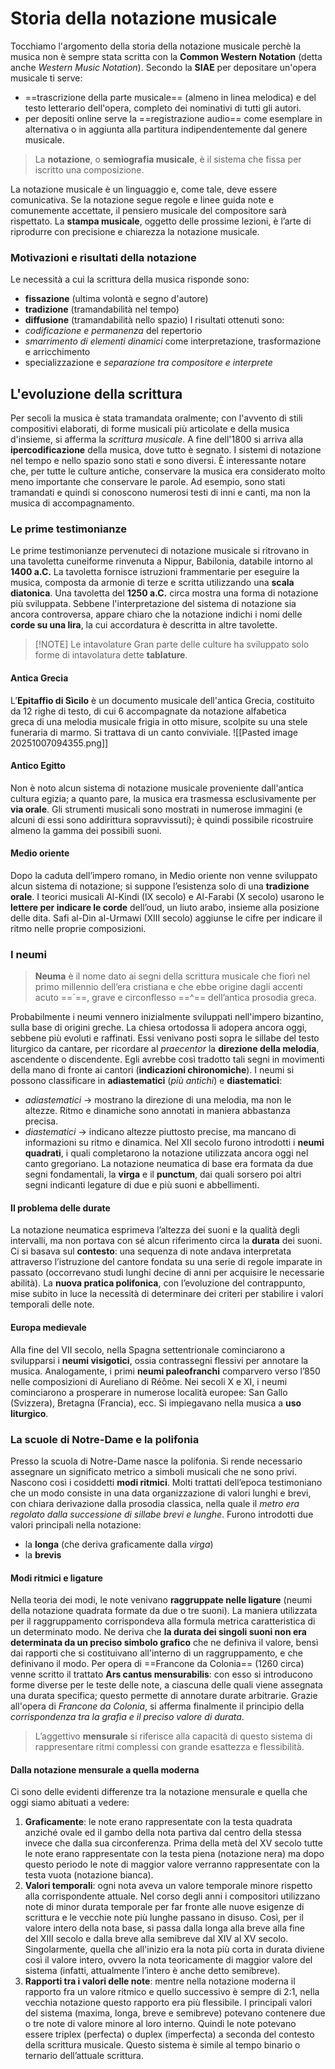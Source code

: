 # Storia della notazione musicale
Tocchiamo l'argomento della storia della notazione musicale perchè la musica non è sempre stata scritta con la **Common Western Notation** (detta anche *Western Music Notation*).
Secondo la **SIAE** per depositare un'opera musicale ti serve:
- ==trascrizione della parte musicale== (almeno in linea melodica) e del testo letterario dell'opera, completo dei nominativi di tutti gli autori.
- per depositi online serve la ==registrazione audio== come esemplare in alternativa o in aggiunta alla partitura indipendentemente dal genere musicale.
> La **notazione**, o **semiografia musicale**, è il sistema che fissa per iscritto una composizione.

La notazione musicale è un linguaggio e, come tale, deve essere comunicativa. Se la notazione segue regole e linee guida note e comunemente accettate, il pensiero musicale del compositore sarà rispettato. La **stampa musicale**, oggetto delle prossime lezioni, è l’arte di riprodurre con precisione e chiarezza la notazione musicale.
### Motivazioni e risultati della notazione
Le necessità a cui la scrittura della musica risponde sono:
- **fissazione** (ultima volontà e segno d'autore)
- **tradizione** (tramandabilità nel tempo)
- **diffusione** (tramandabilità nello spazio)
I risultati ottenuti sono:
- *codificazione e permanenza* del repertorio
- *smarrimento di elementi dinamici* come interpretazione, trasformazione e arricchimento
- specializzazione e *separazione tra compositore e interprete*
## L'evoluzione della scrittura
Per secoli la musica è stata tramandata oralmente; con l'avvento di stili compositivi elaborati, di forme musicali più articolate e della musica d'insieme, si afferma la *scrittura musicale*. A fine dell'1800 si arriva alla **ipercodificazione** della musica, dove tutto è segnato.
I sistemi di notazione nel tempo e nello spazio sono stati e sono diversi.
È interessante notare che, per tutte le culture antiche, conservare la musica era considerato molto meno importante che conservare le parole. Ad esempio, sono stati tramandati e quindi si conoscono numerosi testi di inni e canti, ma non la musica di accompagnamento.
### Le prime testimonianze
Le prime testimonianze pervenuteci di notazione musicale si ritrovano in una tavoletta cuneiforme rinvenuta a Nippur, Babilonia, databile intorno al **1400 a.C.** La tavoletta fornisce istruzioni frammentarie per eseguire la musica, composta da armonie di terze e scritta utilizzando una **scala diatonica**. Una tavoletta del **1250 a.C.** circa mostra una forma di notazione più sviluppata. Sebbene l'interpretazione del sistema di notazione sia ancora controversa, appare chiaro che la notazione indichi i nomi delle **corde su una lira**, la cui accordatura è descritta in altre tavolette.
> [!NOTE] Le intavolature
> Gran parte delle culture ha sviluppato solo forme di intavolatura dette **tablature**.

#### Antica Grecia
L’**Epitaffio di Sìcilo** è un documento musicale dell'antica Grecia, costituito da 12 righe di testo, di cui 6 accompagnate da notazione alfabetica greca di una melodia musicale frigia in otto misure, scolpite su una stele funeraria di marmo.
Si trattava di un canto conviviale.
![[Pasted image 20251007094355.png]]
#### Antico Egitto
Non è noto alcun sistema di notazione musicale proveniente dall'antica cultura egizia; a quanto pare, la musica era trasmessa esclusivamente per **via orale**. Gli strumenti musicali sono mostrati in numerose immagini (e alcuni di essi sono addirittura sopravvissuti); è quindi possibile ricostruire almeno la gamma dei possibili suoni.
#### Medio oriente
Dopo la caduta dell’impero romano, in Medio oriente non venne sviluppato alcun sistema di notazione; si suppone l’esistenza solo di una **tradizione orale**. I teorici musicali Al-Kindi (IX secolo) e Al-Farabi (X secolo) usarono le **lettere per indicare le corde** dell’oud, un liuto arabo, insieme alla posizione delle dita. Safi al-Din al-Urmawi (XIII secolo) aggiunse le cifre per indicare il ritmo nelle proprie composizioni.
### I neumi
> **Neuma** è il nome dato ai segni della scrittura musicale che fiorì nel primo millennio dell’era cristiana e che ebbe origine dagli accenti acuto ==´==, grave e circonflesso ==^== dell’antica prosodia greca.

Probabilmente i neumi vennero inizialmente sviluppati nell'impero bizantino, sulla base di origini greche. La chiesa ortodossa li adopera ancora oggi, sebbene più evoluti e raffinati. Essi venivano posti sopra le sillabe del testo liturgico da cantare, per ricordare al *praecentor* la **direzione della melodia**, ascendente o discendente. Egli avrebbe così tradotto tali segni in movimenti della mano di fronte ai cantori (**indicazioni chironomiche**).
I neumi si possono classificare in **adiastematici** (*più antichi*) e **diastematici**:
- *adiastematici* -> mostrano la direzione di una melodia, ma non le altezze. Ritmo e dinamiche sono annotati in maniera abbastanza precisa.
- *diastematici* -> indicano altezze piuttosto precise, ma mancano di informazioni su ritmo e dinamica.
Nel XII secolo furono introdotti i **neumi quadrati**, i quali completarono la notazione utilizzata ancora oggi nel canto gregoriano. La notazione neumatica di base era formata da due segni fondamentali, la **virga** e il **punctum**, dai quali sorsero poi altri segni indicanti legature di due e più suoni e abbellimenti.
#### Il problema delle durate
La notazione neumatica esprimeva l’altezza dei suoni e la qualità degli intervalli, ma non portava con sé alcun riferimento circa la **durata** dei suoni. Ci si basava sul **contesto**: una sequenza di note andava interpretata attraverso l’istruzione del cantore fondata su una serie di regole imparate in passato (occorrevano studi lunghi decine di anni per acquisire le necessarie abilità).
La **nuova pratica polifonica**, con l’evoluzione del contrappunto, mise subito in luce la necessità di determinare dei criteri per stabilire i valori temporali delle note.
#### Europa medievale
Alla fine del VII secolo, nella Spagna settentrionale cominciarono a svilupparsi i **neumi visigotici**, ossia contrassegni flessivi per annotare la musica. Analogamente, i primi **neumi paleofranchi** comparvero verso l’850 nelle composizioni di Aureliano di Réôme. Nei secoli X e XI, i neumi cominciarono a prosperare in numerose località europee: San Gallo (Svizzera), Bretagna (Francia), ecc.
Si impiegavano nella musica a **uso liturgico**.
### La scuole di Notre-Dame e la polifonia
Presso la scuola di Notre-Dame nasce la polifonia. Si rende necessario assegnare un significato metrico a simboli musicali che ne sono privi. Nascono così i cosiddetti **modi ritmici**.
Molti trattati dell’epoca testimoniano che un modo consiste in una data organizzazione di valori lunghi e brevi, con chiara derivazione dalla prosodia classica, nella quale il *metro era regolato dalla successione di sillabe brevi e lunghe*. Furono introdotti due valori principali nella notazione:
- la **longa** (che deriva graficamente dalla *virga*)
- la **brevis**
#### Modi ritmici e ligature
Nella teoria dei modi, le note venivano **raggruppate nelle ligature** (neumi della notazione quadrata formate da due o tre suoni). La maniera utilizzata per il raggruppamento corrispondeva alla formula metrica caratteristica di un determinato modo. Ne deriva che **la durata dei singoli suoni non era determinata da un preciso simbolo grafico** che ne definiva il valore, bensì dai rapporti che si costituivano all'interno di un raggruppamento, e che definivano il modo.
Per opera di ==Francone da Colonia== (1260 circa) venne scritto il trattato **Ars cantus mensurabilis**: con esso si introducono forme diverse per le teste delle note, a ciascuna delle quali viene assegnata una durata specifica; questo permette di annotare durate arbitrarie. Grazie all'opera di *Francone da Colonia*, si afferma finalmente il principio della *corrispondenza tra la grafia e il preciso valore di durata*.
> L’aggettivo **mensurale** si riferisce alla capacità di questo sistema di rappresentare ritmi complessi con grande esattezza e flessibilità.

#### Dalla notazione mensurale a quella moderna
Ci sono delle evidenti differenze tra la notazione mensurale e quella che oggi siamo abituati a vedere:
1) **Graficamente**: le note erano rappresentate con la testa quadrata anziché ovale ed il gambo della nota partiva dal centro della stessa invece che dalla sua circonferenza. Prima della metà del XV secolo tutte le note erano rappresentate con la testa piena (notazione nera) ma dopo questo periodo le note di maggior valore verranno rappresentate con la testa vuota (notazione bianca).
2) **Valori temporali**: ogni nota aveva un valore temporale minore rispetto alla corrispondente attuale. Nel corso degli anni i compositori utilizzano note di minor durata temporale per far fronte alle nuove esigenze di scrittura e le vecchie note più lunghe passano in disuso. Così, per il valore intero della nota base, si passa dalla longa alla breve alla fine del XIII secolo e dalla breve alla semibreve dal XIV al XV secolo. Singolarmente, quella che all'inizio era la nota più corta in durata diviene così il valore intero, ovvero la nota teoricamente di maggior valore del sistema (infatti, attualmente l’intero è anche detto semibreve).
3) **Rapporti tra i valori delle note**: mentre nella notazione moderna il rapporto fra un valore ritmico e quello successivo è sempre di 2:1, nella vecchia notazione questo rapporto era più flessibile. I principali valori del sistema (maxima, longa, breve e semibreve) potevano contenere due o tre note di valore minore al loro interno. Quindi le note potevano essere triplex (perfecta) o duplex (imperfecta) a seconda del contesto della scrittura musicale. Questo sistema è simile al tempo binario o ternario dell’attuale scrittura.
